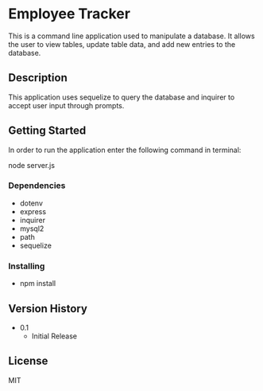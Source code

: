 # Employee Tracker

This is a command line application used to manipulate a database. It allows the user to view tables, update table data, and add new entries to the database. 

## Description

This application uses sequelize to query the database and inquirer to accept user input through prompts.

## Getting Started

In order to run the application enter the following command in terminal:

node server.js

### Dependencies

* dotenv
* express
* inquirer
* mysql2
* path
* sequelize


### Installing

* npm install

## Version History

* 0.1
    * Initial Release

## License

MIT


